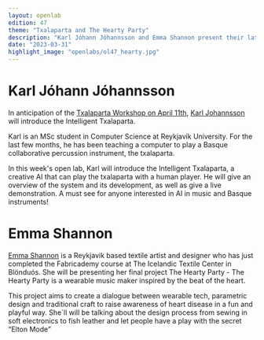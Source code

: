 ```yaml
---
layout: openlab
edition: 47
theme: "Txalaparta and The Hearty Party"
description: "Karl Jóhann Jóhannsson and Emma Shannon present their latest projects."
date: "2023-03-31"
highlight_image: "openlabs/ol47_hearty.jpg"
---
```


<script>
    import CaptionedImage from "../../components/Images/CaptionedImage.svelte"
</script>

<CaptionedImage
    src="openlabs/ol47_hearty.jpg"
    alt="The Hearty Party by Emma Shannon"
    caption="The Hearty Party by Emma Shannon"/>

# Karl Jóhann Jóhannsson

In anticipation of the [Txalaparta Workshop on April 11th](https://iil.is/news/txalaparta_dynjandi), [Karl Johannsson](https://iil.is/people#karl-jóhann-jóhannsson) will introduce the Intelligent Txalaparta.

Karl is an MSc student in Computer Science at Reykjavík University. For the last few months, he has been teaching a computer to play a Basque collaborative percussion instrument, the txalaparta.

In this week's open lab, Karl will introduce the Intelligent Txalaparta, a creative AI that can play the txalaparta with a human player. He will give an overview of the system and its development, as well as give a live demonstration. A must see for anyone interested in AI in music and Basque instruments!

# Emma Shannon

[Emma Shannon](https://www.instagram.com/winkstex) is a Reykjavik based textile artist and designer who has just completed the Fabricademy course at The Icelandic Textile Center in Blönduós. She will be presenting her final project The Hearty Party - The Hearty Party is a wearable music maker inspired by the beat of the heart. 

This project aims to create a dialogue between wearable tech, parametric design and traditional craft to raise awareness of heart disease in a fun and playful way. She´ll will be talking about the design process from sewing in soft electronics to fish leather and let people have a play with the secret “Elton Mode”

